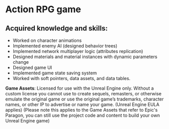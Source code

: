 # Action RPG game 

## Acquired knowledge and skills:

- Worked on character animations
- Implemented enemy AI (designed behavior trees)
- Implemented network multiplayer logic (attributes replication)
- Designed materials and material instances with dynamic parameters change
- Designed game UI
- Implemented game state saving system
- Worked with soft pointers, data assets, and data tables. 


**Game Assets**: Licensed for use with the Unreal Engine only. Without a custom license you cannot use to create sequels, remasters, or otherwise emulate the original game or use the original game’s trademarks, character names, or other IP to advertise or name your game. (Unreal Engine EULA applies) (Please note this applies to the Game Assets that refer to Epic's Paragon, you can still use the project code and content to build your own Unreal Engine game)
